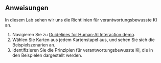 ﻿---
lab:
    title: 'Einstieg in künstliche Intelligenz in Azure'
---

## Anweisungen
In diesem Lab sehen wir uns die Richtlinien für verantwortungsbewusste KI an.

1.	Navigieren Sie zu [Guidelines for Human-AI Interaction demo](https://aka.ms/hci-demo).
2.	Wählen Sie Karten aus jedem Kartenstapel aus, und sehen Sie sich die Beispielszenarien an.
3.	Identifizieren Sie die Prinzipien für verantwortungsbewusste KI, die in den Beispielen dargestellt werden.
